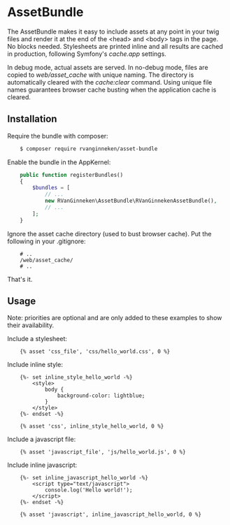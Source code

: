 AssetBundle
=============

The AssetBundle makes it easy to include assets at any point in your twig files and render it at the end of the \<head\> and \<body\> tags in the page. No blocks needed.
Stylesheets are printed inline and all results are cached in production, following Symfony's *cache.app* settings.

In debug mode, actual assets are served. In no-debug mode, files are copied to *web/asset_cache* with unique naming. The directory is automatically 
cleared with the *cache:clear* command. Using unique file names guarantees browser cache busting when the application cache is cleared.

Installation
------------

Require the bundle with composer:
```bash
    $ composer require rvanginneken/asset-bundle
```

Enable the bundle in the AppKernel:
```php
    public function registerBundles()
    {
        $bundles = [
            // ...
            new RVanGinneken\AssetBundle\RVanGinnekenAssetBundle(),
            // ...
        ];
    }
```

Ignore the asset cache directory (used to bust browser cache). Put the following in your .gitignore:
```text
    # ..
    /web/asset_cache/
    # ..
```

That's it.

Usage
-------
Note: priorities are optional and are only added to these examples to show their availability.

Include a stylesheet:
```twig
    {% asset 'css_file', 'css/hello_world.css', 0 %}
```

Include inline style:
```twig
    {%- set inline_style_hello_world -%}
        <style>
            body {
                background-color: lightblue;
            }
        </style>
    {%- endset -%}
  
    {% asset 'css', inline_style_hello_world, 0 %}
```

Include a javascript file:
```twig
    {% asset 'javascript_file', 'js/hello_world.js', 0 %}
```

Include inline javascript:
```twig
    {%- set inline_javascript_hello_world -%}
        <script type="text/javascript">
            console.log('Hello world!');
        </script>
    {%- endset -%}
    
    {% asset 'javascript', inline_javascript_hello_world, 0 %}
```